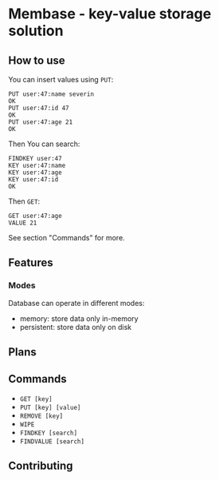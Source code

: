 # Membase - key-value storage solution

## How to use

You can insert values using `PUT`:

```
PUT user:47:name severin
OK
PUT user:47:id 47
OK
PUT user:47:age 21
OK
```

Then You can search:

```
FINDKEY user:47
KEY user:47:name
KEY user:47:age
KEY user:47:id
OK
```

Then `GET`:

```
GET user:47:age
VALUE 21
```

See section "Commands" for more.

## Features

### Modes

Database can operate in different modes:
- memory: store data only in-memory
- persistent: store data only on disk

## Plans

## Commands

- `GET [key]`
- `PUT [key] [value]`
- `REMOVE [key]`
- `WIPE`
- `FINDKEY [search]`
- `FINDVALUE [search]`

## Contributing
